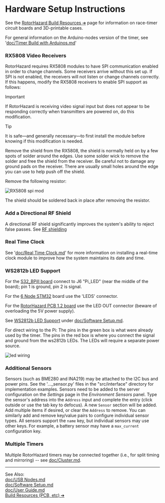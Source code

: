 # Hardware Setup Instructions

See the [RotorHazard Build Resources &#10132;&#xFE0E;](https://github.com/RotorHazard/RotorHazard/tree/main/resources/README.md) page for information on race-timer circuit boards and 3D-printable cases.

For general information on the Arduino-nodes version of the timer, see '[doc/Timer Build with Arduinos.md](Timer%20Build%20with%20Arduinos.md)'

### RX5808 Video Receivers
RotorHazard requires RX5808 modules to have SPI communication enabled in order to change channels. Some receivers arrive without this set up. If SPI is not enabled, the receivers will not listen or change channels correctly. If this happens, modify the RX5808 receivers to enable SPI support as follows:

> [!IMPORTANT]
> 
> If RotorHazard is receiving video signal input but does not appear to be responding correctly when transmitters are powered on, do this modification. 

> [!TIP]
> 
> It is safe—and generally necessary—to first install the module before knowing if this modification is needed.  

Remove the shield from the RX5808, the shield is normally held on by a few spots of solder around the edges. Use some solder wick to remove the solder and free the shield from the receiver. Be careful not to damage any ground pads on the receiver. There are usually small holes around the edge you can use to help push off the shield.

Remove the following resistor:

![RX5808 spi mod](img/rx5808-new-top.jpg)

The shield should be soldered back in place after removing the resistor.

### Add a Directional RF Shield
A directional RF shield significantly improves the system's ability to reject false passes. See [RF shielding](Shielding%20and%20Course%20Position.md)

### Real Time Clock
See '[doc/Real Time Clock.md](Real%20Time%20Clock.md)' for more information on installing a real-time clock module to improve how the system maintains its date and time.

### WS2812b LED Support

For the [S32_BPill board](../resources/S32_BPill_PCB/README.md) connect to J6 "Pi_LED" (near the middle of the board); pin 1 is ground, pin 2 is signal.

For the [6 Node STM32](../resources/6_Node_BPill_PCB/README.md) board use the 'LEDS' connector.

For the [RotorHazard PCB 1.2 board](../resources/PCB/README.md) use the LED OUT connector (beware of overloading the 5V power supply).

See [WS2812b LED Support](Software%20Setup.md#ws2812b-led-support) under [doc/Software Setup.md](Software%20Setup.md).

For direct wiring to the Pi: The pins in the green box is what were already used by the timer. The pins in the red box is where you connect the signal and ground from the ws2812b LEDs.  The LEDs will require a separate power source.

![led wiring](img/GPIO.jpg)

### Additional Sensors
Sensors (such as BME280 and INA219) may be attached to the I2C bus and power pins. See the '..._sensor.py' files in the "src/interface" directory for implementation examples. Sensors need to be added to the server configuration on the _Settings_ page in the _Environment Sensors_ panel. Type the sensor's address into the `Address` input and complete the entry (click outside or use the tab key to defocus). A new `Sensor` section will be added. Add multiple items if desired, or clear the `Address` to remove. You can similarly add and remove key/value pairs to configure individual sensor types. All sensors support the `name` key, but individual sensors may use other keys. For example, a battery sensor may have a `max_current` configuration key.

### Multiple Timers
Multiple RotorHazard timers may be connected together (i.e., for split timing and mirroring) -- see [doc/Cluster.md](Cluster.md).

-----------------------------

See Also:<br/>
[doc/USB Nodes.md](USB%20Nodes.md)<br/>
[doc/Software Setup.md](Software%20Setup.md)<br/>
[doc/User Guide.md](User%20Guide.md)<br/>
[Build Resources (PCB, etc) &#10132;&#xFE0E;](https://github.com/RotorHazard/RotorHazard/tree/main/resources/README.md)

